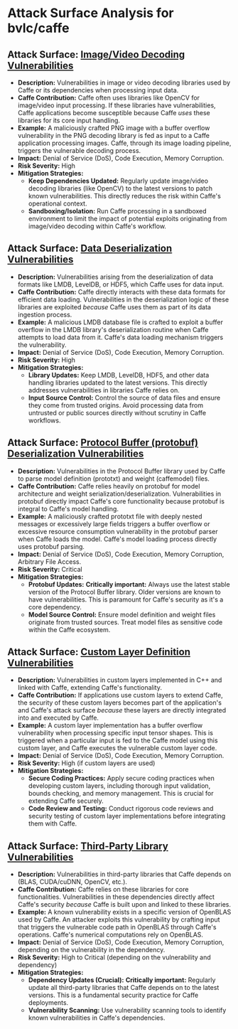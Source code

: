 # Attack Surface Analysis for bvlc/caffe

## Attack Surface: [Image/Video Decoding Vulnerabilities](./attack_surfaces/imagevideo_decoding_vulnerabilities.md)

*   **Description:** Vulnerabilities in image or video decoding libraries used by Caffe or its dependencies when processing input data.
*   **Caffe Contribution:** Caffe often uses libraries like OpenCV for image/video input processing. If these libraries have vulnerabilities, Caffe applications become susceptible because Caffe *uses* these libraries for its core input handling.
*   **Example:** A maliciously crafted PNG image with a buffer overflow vulnerability in the PNG decoding library is fed as input to a Caffe application processing images. Caffe, through its image loading pipeline, triggers the vulnerable decoding process.
*   **Impact:** Denial of Service (DoS), Code Execution, Memory Corruption.
*   **Risk Severity:** High
*   **Mitigation Strategies:**
    *   **Keep Dependencies Updated:** Regularly update image/video decoding libraries (like OpenCV) to the latest versions to patch known vulnerabilities. This directly reduces the risk within Caffe's operational context.
    *   **Sandboxing/Isolation:** Run Caffe processing in a sandboxed environment to limit the impact of potential exploits originating from image/video decoding within Caffe's workflow.

## Attack Surface: [Data Deserialization Vulnerabilities](./attack_surfaces/data_deserialization_vulnerabilities.md)

*   **Description:** Vulnerabilities arising from the deserialization of data formats like LMDB, LevelDB, or HDF5, which Caffe uses for data input.
*   **Caffe Contribution:** Caffe directly interacts with these data formats for efficient data loading. Vulnerabilities in the deserialization logic of these libraries are exploited *because* Caffe uses them as part of its data ingestion process.
*   **Example:** A malicious LMDB database file is crafted to exploit a buffer overflow in the LMDB library's deserialization routine when Caffe attempts to load data from it. Caffe's data loading mechanism triggers the vulnerability.
*   **Impact:** Denial of Service (DoS), Code Execution, Memory Corruption.
*   **Risk Severity:** High
*   **Mitigation Strategies:**
    *   **Library Updates:** Keep LMDB, LevelDB, HDF5, and other data handling libraries updated to the latest versions. This directly addresses vulnerabilities in libraries Caffe relies on.
    *   **Input Source Control:**  Control the source of data files and ensure they come from trusted origins. Avoid processing data from untrusted or public sources directly without scrutiny in Caffe workflows.

## Attack Surface: [Protocol Buffer (protobuf) Deserialization Vulnerabilities](./attack_surfaces/protocol_buffer__protobuf__deserialization_vulnerabilities.md)

*   **Description:** Vulnerabilities in the Protocol Buffer library used by Caffe to parse model definition (prototxt) and weight (caffemodel) files.
*   **Caffe Contribution:** Caffe relies heavily on protobuf for model architecture and weight serialization/deserialization. Vulnerabilities in protobuf directly impact Caffe's core functionality because protobuf is integral to Caffe's model handling.
*   **Example:** A maliciously crafted prototxt file with deeply nested messages or excessively large fields triggers a buffer overflow or excessive resource consumption vulnerability in the protobuf parser when Caffe loads the model. Caffe's model loading process directly uses protobuf parsing.
*   **Impact:** Denial of Service (DoS), Code Execution, Memory Corruption, Arbitrary File Access.
*   **Risk Severity:** Critical
*   **Mitigation Strategies:**
    *   **Protobuf Updates:**  **Critically important:** Always use the latest stable version of the Protocol Buffer library. Older versions are known to have vulnerabilities. This is paramount for Caffe's security as it's a core dependency.
    *   **Model Source Control:**  Ensure model definition and weight files originate from trusted sources. Treat model files as sensitive code within the Caffe ecosystem.

## Attack Surface: [Custom Layer Definition Vulnerabilities](./attack_surfaces/custom_layer_definition_vulnerabilities.md)

*   **Description:** Vulnerabilities in custom layers implemented in C++ and linked with Caffe, extending Caffe's functionality.
*   **Caffe Contribution:** If applications use custom layers to extend Caffe, the security of these custom layers becomes part of the application's and Caffe's attack surface *because* these layers are directly integrated into and executed by Caffe.
*   **Example:** A custom layer implementation has a buffer overflow vulnerability when processing specific input tensor shapes. This is triggered when a particular input is fed to the Caffe model using this custom layer, and Caffe executes the vulnerable custom layer code.
*   **Impact:** Denial of Service (DoS), Code Execution, Memory Corruption.
*   **Risk Severity:** High (if custom layers are used)
*   **Mitigation Strategies:**
    *   **Secure Coding Practices:**  Apply secure coding practices when developing custom layers, including thorough input validation, bounds checking, and memory management. This is crucial for extending Caffe securely.
    *   **Code Review and Testing:**  Conduct rigorous code reviews and security testing of custom layer implementations before integrating them with Caffe.

## Attack Surface: [Third-Party Library Vulnerabilities](./attack_surfaces/third-party_library_vulnerabilities.md)

*   **Description:** Vulnerabilities in third-party libraries that Caffe depends on (BLAS, CUDA/cuDNN, OpenCV, etc.).
*   **Caffe Contribution:** Caffe relies on these libraries for core functionalities. Vulnerabilities in these dependencies directly affect Caffe's security *because* Caffe is built upon and linked to these libraries.
*   **Example:** A known vulnerability exists in a specific version of OpenBLAS used by Caffe. An attacker exploits this vulnerability by crafting input that triggers the vulnerable code path in OpenBLAS through Caffe's operations. Caffe's numerical computations rely on OpenBLAS.
*   **Impact:** Denial of Service (DoS), Code Execution, Memory Corruption, depending on the vulnerability in the dependency.
*   **Risk Severity:** High to Critical (depending on the vulnerability and dependency)
*   **Mitigation Strategies:**
    *   **Dependency Updates (Crucial):**  **Critically important:** Regularly update all third-party libraries that Caffe depends on to the latest versions. This is a fundamental security practice for Caffe deployments.
    *   **Vulnerability Scanning:**  Use vulnerability scanning tools to identify known vulnerabilities in Caffe's dependencies.

